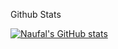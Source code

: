 Github Stats

[![Naufal's GitHub stats](https://github-readme-stats.vercel.app/api?username=naufal-rizky&show_icons=true&theme=radical)](https://github.com/naufal-rizky/github-readme-stats)
<!---
naufal-rizky/naufal-rizky is a ✨ special ✨ repository because its `README.md` (this file) appears on your GitHub profile.
You can click the Preview link to take a look at your changes.
--->
